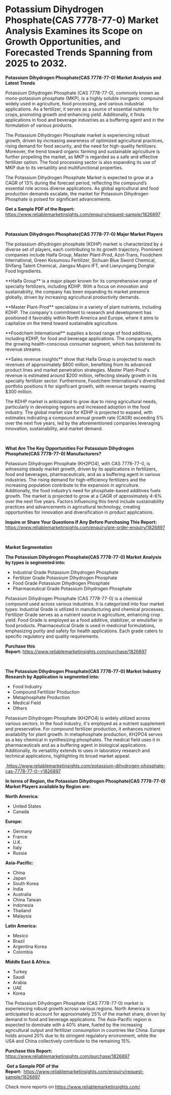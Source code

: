 <p><h1>Potassium Dihydrogen Phosphate(CAS 7778-77-0) Market Analysis Examines its Scope on Growth Opportunities, and Forecasted Trends Spanning from 2025 to 2032.</h1></p><p><strong>Potassium Dihydrogen Phosphate(CAS 7778-77-0) Market Analysis and Latest Trends</strong></p>
<p><p>Potassium Dihydrogen Phosphate (CAS 7778-77-0), commonly known as mono-potassium phosphate (MKP), is a highly soluble inorganic compound widely used in agriculture, food processing, and various industrial applications. As a fertilizer, it serves as a source of essential nutrients for crops, promoting growth and enhancing yield. Additionally, it finds applications in food and beverage industries as a buffering agent and in the formulation of various products.</p><p>The Potassium Dihydrogen Phosphate market is experiencing robust growth, driven by increasing awareness of optimized agricultural practices, rising demand for food security, and the need for high-quality fertilizers. Moreover, the trend toward organic farming and sustainable agriculture is further propelling the market, as MKP is regarded as a safe and effective fertilizer option. The food processing sector is also expanding its use of MKP due to its versatility and multifunctional properties.</p><p>The Potassium Dihydrogen Phosphate Market is expected to grow at a CAGR of 13% during the forecast period, reflecting the compound’s essential role across diverse applications. As global agricultural and food production demands escalate, the market for Potassium Dihydrogen Phosphate is poised for significant advancements.</p></p>
<p><strong>Get a Sample PDF of the Report:&nbsp;</strong> <a href="https://www.reliablemarketinsights.com/enquiry/request-sample/1826897?utm_campaign=3206&utm_medium=2&utm_source=Github&utm_content=ia&utm_term=03042025&utm_id=potassium-dihydrogen-phosphatecas-7778-77-0">https://www.reliablemarketinsights.com/enquiry/request-sample/1826897</a></p>
<p>&nbsp;</p>
<p><strong>Potassium Dihydrogen Phosphate(CAS 7778-77-0) Major Market Players</strong></p>
<p><p>The potassium dihydrogen phosphate (KDHP) market is characterized by a diverse set of players, each contributing to its growth trajectory. Prominent companies include Haifa Group, Master Plant-Prod, Azot-Trans, Foodchem International, Green Kosumosu Fertilizer, Sichuan Blue Sword Chemical, Shifang Talent Chemical, Jiangsu Mupro IFT, and Lianyungang Dongtai Food Ingredients.</p><p>**Haifa Group** is a major player known for its comprehensive range of specialty fertilizers, including KDHP. With a focus on innovation and sustainability, the company has been expanding its market presence globally, driven by increasing agricultural productivity demands.</p><p>**Master Plant-Prod** specializes in a variety of plant nutrients, including KDHP. The company's commitment to research and development has positioned it favorably within North America and Europe, where it aims to capitalize on the trend toward sustainable agriculture.</p><p>**Foodchem International** supplies a broad range of food additives, including KDHP, for food and beverage applications. The company targets the growing health-conscious consumer segment, which has bolstered its revenue streams.</p><p>**Sales revenue insights** show that Haifa Group is projected to reach revenues of approximately $800 million, benefiting from its advanced product lines and market penetration strategies. Master Plant-Prod's revenue is estimated around $200 million, reflecting steady growth in its specialty fertilizer sector. Furthermore, Foodchem International's diversified portfolio positions it for significant growth, with revenue targets nearing $300 million.</p><p>The KDHP market is anticipated to grow due to rising agricultural needs, particularly in developing regions and increased adoption in the food industry. The global market size for KDHP is projected to expand, with estimates indicating a compound annual growth rate (CAGR) exceeding 5% over the next five years, led by the aforementioned companies leveraging innovation, sustainability, and market demand.</p></p>
<p>&nbsp;</p>
<p><strong>What Are The Key Opportunities For Potassium Dihydrogen Phosphate(CAS 7778-77-0) Manufacturers?</strong></p>
<p><p>Potassium Dihydrogen Phosphate (KH2PO4), with CAS 7778-77-0, is witnessing steady market growth, driven by its applications in fertilizers, food and beverages, pharmaceuticals, and as a buffering agent in various industries. The rising demand for high-efficiency fertilizers and the increasing population contribute to the expansion in agriculture. Additionally, the food industry’s need for phosphate-based additives fuels growth. The market is projected to grow at a CAGR of approximately 4-6% over the next five years. Factors influencing this trend include sustainability practices and advancements in agricultural technology, creating opportunities for innovation and diversification in product applications.</p></p>
<p><strong>Inquire or Share Your Questions If Any Before Purchasing This Report:</strong> <a href="https://www.reliablemarketinsights.com/enquiry/pre-order-enquiry/1826897?utm_campaign=3206&utm_medium=2&utm_source=Github&utm_content=ia&utm_term=03042025&utm_id=potassium-dihydrogen-phosphatecas-7778-77-0">https://www.reliablemarketinsights.com/enquiry/pre-order-enquiry/1826897</a></p>
<p>&nbsp;</p>
<p><strong>Market Segmentation</strong></p>
<p><strong>The Potassium Dihydrogen Phosphate(CAS 7778-77-0) Market Analysis by types is segmented into:</strong></p>
<p><ul><li>Industrial Grade Potassium Dihydrogen Phosphate</li><li>Fertilizer Grade Potassium Dihydrogen Phosphate</li><li>Food Grade Potassium Dihydrogen Phosphate</li><li>Pharmaceutical Grade Potassium Dihydrogen Phosphate</li></ul></p>
<p><p>Potassium Dihydrogen Phosphate (CAS 7778-77-0) is a chemical compound used across various industries. It is categorized into four market types: Industrial Grade is utilized in manufacturing and chemical processes. Fertilizer Grade serves as a nutrient source in agriculture, enhancing crop yield. Food Grade is employed as a food additive, stabilizer, or emulsifier in food products. Pharmaceutical Grade is used in medicinal formulations, emphasizing purity and safety for health applications. Each grade caters to specific regulatory and quality requirements.</p></p>
<p><strong>Purchase this Report:&nbsp;</strong><a href="https://www.reliablemarketinsights.com/purchase/1826897?utm_campaign=3206&utm_medium=2&utm_source=Github&utm_content=ia&utm_term=03042025&utm_id=potassium-dihydrogen-phosphatecas-7778-77-0">https://www.reliablemarketinsights.com/purchase/1826897</a></p>
<p>&nbsp;</p>
<p><strong>The Potassium Dihydrogen Phosphate(CAS 7778-77-0) Market Industry Research by Application is segmented into:</strong></p>
<p><ul><li>Food Industry</li><li>Compound Fertilizer Production</li><li>Metaphosphate Production</li><li>Medical Field</li><li>Others</li></ul></p>
<p><p>Potassium Dihydrogen Phosphate (KH2PO4) is widely utilized across various sectors. In the food industry, it's employed as a nutrient supplement and preservative. For compound fertilizer production, it enhances nutrient availability for plant growth. In metaphosphate production, KH2PO4 serves as a key chemical in synthesizing phosphates. The medical field uses it in pharmaceuticals and as a buffering agent in biological applications. Additionally, its versatility extends to uses in laboratory research and technical applications, highlighting its broad market appeal.</p></p>
<p><a href="https://www.reliablemarketinsights.com/potassium-dihydrogen-phosphate-cas-7778-77-0--r1826897?utm_campaign=3206&utm_medium=2&utm_source=Github&utm_content=ia&utm_term=03042025&utm_id=potassium-dihydrogen-phosphatecas-7778-77-0">&nbsp;https://www.reliablemarketinsights.com/potassium-dihydrogen-phosphate-cas-7778-77-0--r1826897</a></p>
<p><strong>In terms of Region, the Potassium Dihydrogen Phosphate(CAS 7778-77-0) Market Players available by Region are:</strong></p>
<p>
    <p> <strong> North America: </strong>
        <ul>
            <li>United States</li>
            <li>Canada</li>
        </ul>
        </p> 
    <p> <strong> Europe: </strong>
        <ul>
            <li>Germany</li>
            <li>France</li>
            <li>U.K.</li>
            <li>Italy</li>
            <li>Russia</li>
        </ul>
        </p> 
    <p> <strong> Asia-Pacific: </strong>
        <ul>
            <li>China</li>
            <li>Japan</li>
            <li>South Korea</li>
            <li>India</li>
            <li>Australia</li>
            <li>China Taiwan</li>
            <li>Indonesia</li>
            <li>Thailand</li>
            <li>Malaysia</li>
        </ul>
        </p> 
    <p> <strong> Latin America: </strong>
        <ul>
            <li>Mexico</li>
            <li>Brazil</li>
            <li>Argentina Korea</li>
            <li>Colombia</li>
        </ul>
        </p> 
    <p> <strong> Middle East & Africa: </strong>
        <ul>
            <li>Turkey</li>
            <li>Saudi</li>
            <li>Arabia</li>
            <li>UAE</li>
            <li>Korea</li>
        </ul>
    </p>
    </p>
<p><p>The Potassium Dihydrogen Phosphate (CAS 7778-77-0) market is experiencing robust growth across various regions. North America is anticipated to account for approximately 25% of the market share, driven by demand in food and beverage applications. The Asia-Pacific region is expected to dominate with a 40% share, fueled by the increasing agricultural output and fertilizer consumption in countries like China. Europe holds around 20% due to its stringent regulatory environment, while the USA and China collectively contribute to the remaining 15%.</p></p>
<p><strong>Purchase this Report: </strong><a href="https://www.reliablemarketinsights.com/purchase/1826897?utm_campaign=3206&utm_medium=2&utm_source=Github&utm_content=ia&utm_term=03042025&utm_id=potassium-dihydrogen-phosphatecas-7778-77-0">https://www.reliablemarketinsights.com/purchase/1826897</a></p>
<p>&nbsp;<strong>Get a Sample PDF of the Report:&nbsp;&nbsp;</strong><a href="https://www.reliablemarketinsights.com/enquiry/request-sample/1826897?utm_campaign=3206&utm_medium=2&utm_source=Github&utm_content=ia&utm_term=03042025&utm_id=potassium-dihydrogen-phosphatecas-7778-77-0">https://www.reliablemarketinsights.com/enquiry/request-sample/1826897</a></p>
<p><strong></strong></p>
<p>Check more reports on <a href="https://www.reliablemarketinsights.com/?utm_campaign=3206&utm_medium=2&utm_source=Github&utm_content=ia&utm_term=03042025&utm_id=potassium-dihydrogen-phosphatecas-7778-77-0">https://www.reliablemarketinsights.com/</a></p>